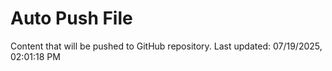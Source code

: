 # Auto Push File

Content that will be pushed to GitHub repository.
Last updated: 07/19/2025, 02:01:18 PM
